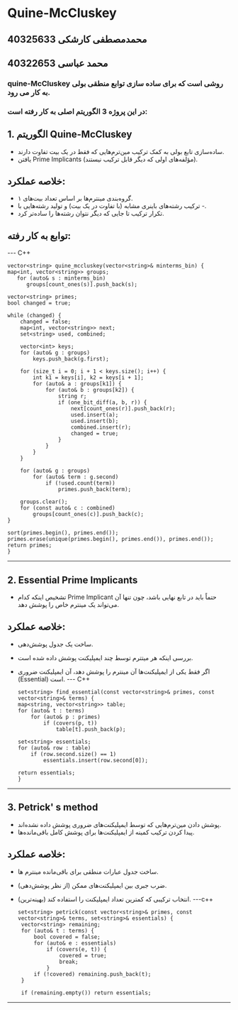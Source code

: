# Quine-McCluskey
## محمدمصطفی کارشکی  40325633
## محمد عباسی  40322653
### quine-McCluskey روشی است که برای ساده سازی توابع منطقی بولی به کار می رود.
### در این پروژه 3 الگوریتم اصلی به کار رفته است:
## 1. الگوریتم Quine-McCluskey
 * ساده‌سازی تابع بولی به کمک ترکیب مین‌ترم‌هایی که فقط در یک بیت تفاوت دارند.
 * یافتن Prime Implicants (مؤلفه‌های اولی که دیگر قابل ترکیب نیستند).
## خلاصه عملکرد:
 + گروه‌بندی مینترم‌ها بر اساس تعداد بیت‌های ۱.
 + ترکیب رشته‌های باینری مشابه (با تفاوت در یک بیت) و تولید رشته‌هایی با -.
 + تکرار ترکیب تا جایی که دیگر نتوان رشته‌ها را ساده‌تر کرد.
## توابع به کار رفته:
--- C++

    vector<string> quine_mccluskey(vector<string>& minterms_bin) {
    map<int, vector<string>> groups;
       for (auto& s : minterms_bin)
          groups[count_ones(s)].push_back(s);

    vector<string> primes;
    bool changed = true;

    while (changed) {
        changed = false;
        map<int, vector<string>> next;
        set<string> used, combined;

        vector<int> keys;
        for (auto& g : groups)
            keys.push_back(g.first);

        for (size_t i = 0; i + 1 < keys.size(); i++) {
            int k1 = keys[i], k2 = keys[i + 1];
            for (auto& a : groups[k1]) {
                for (auto& b : groups[k2]) {
                    string r;
                    if (one_bit_diff(a, b, r)) {
                        next[count_ones(r)].push_back(r);
                        used.insert(a);
                        used.insert(b);
                        combined.insert(r);
                        changed = true;
                    }
                }
            }
        }

        for (auto& g : groups)
            for (auto& term : g.second)
                if (!used.count(term))
                    primes.push_back(term);

        groups.clear();
        for (const auto& c : combined)
            groups[count_ones(c)].push_back(c);
    }

    sort(primes.begin(), primes.end());
    primes.erase(unique(primes.begin(), primes.end()), primes.end());
    return primes;
    }

---
## 2. Essential Prime Implicants
 + تشخیص اینکه کدام Prime Implicant حتماً باید در تابع نهایی باشد، چون تنها آن می‌تواند یک مینترم خاص را پوشش دهد.
## خلاصه عملکرد:
 + ساخت یک جدول پوشش‌دهی.
 + بررسی اینکه هر ‌میتترم توسط چند ایمپلیکنت پوشش داده شده است.
 + اگر فقط یکی از ایمپلیکنت‌ها آن مینترم را پوشش دهد، آن ایمپلیکنت ضروری (Essential) است.
--- C++
   
       set<string> find_essential(const vector<string>& primes, const vector<string>& terms) {
       map<string, vector<string>> table;
       for (auto& t : terms)
           for (auto& p : primes)
               if (covers(p, t))
                   table[t].push_back(p);
   
       set<string> essentials;
       for (auto& row : table)
           if (row.second.size() == 1)
               essentials.insert(row.second[0]);
   
       return essentials;
       }

---
## 3. Petrick' s method
 + پوشش دادن مین‌ترم‌هایی که توسط ایمپلیکنت‌های ضروری پوشش داده نشده‌اند.
 + پیدا کردن ترکیب کمینه از ایمپلیکنت‌ها برای پوشش کامل باقی‌مانده‌ها.
## خلاصه عملکرد:
 + ساخت جدول عبارات منطقی برای باقی‌مانده مینترم ها.
 + ضرب جبری بین ایمپلیکنت‌های ممکن (از نظر پوشش‌دهی).
 + انتخاب ترکیبی که کمترین تعداد ایمپلیکنت را استفاده کند (بهینه‌ترین).
---c++
   
       set<string> petrick(const vector<string>& primes, const vector<string>& terms, set<string>& essentials) {
        vector<string> remaining;
        for (auto& t : terms) {
            bool covered = false;
            for (auto& e : essentials)
                if (covers(e, t)) {
                    covered = true;
                    break;
                }
            if (!covered) remaining.push_back(t);
        }
    
        if (remaining.empty()) return essentials;
       
---




